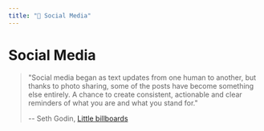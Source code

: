 ```yaml
---
title: "💬 Social Media"
---
```

# Social Media

> "Social media began as text updates from one human to another, but thanks to
> photo sharing, some of the posts have become something else entirely. A chance
> to create consistent, actionable and clear reminders of what you are and what
> you stand for."
>
> -- Seth Godin, [Little billboards](https://seths.blog/2022/07/little-billboards/)
